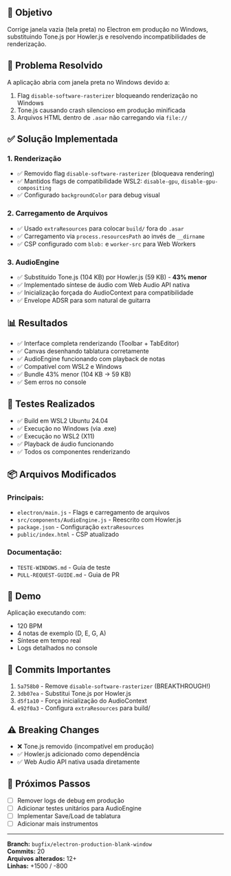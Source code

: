 ## 🎯 Objetivo

Corrige janela vazia (tela preta) no Electron em produção no Windows, substituindo Tone.js por Howler.js e resolvendo incompatibilidades de renderização.

## 🐛 Problema Resolvido

A aplicação abria com janela preta no Windows devido a:
1. Flag `disable-software-rasterizer` bloqueando renderização no Windows
2. Tone.js causando crash silencioso em produção minificada
3. Arquivos HTML dentro de `.asar` não carregando via `file://`

## ✅ Solução Implementada

### 1. **Renderização**
- ✅ Removido flag `disable-software-rasterizer` (bloqueava rendering)
- ✅ Mantidos flags de compatibilidade WSL2: `disable-gpu`, `disable-gpu-compositing`
- ✅ Configurado `backgroundColor` para debug visual

### 2. **Carregamento de Arquivos**
- ✅ Usado `extraResources` para colocar `build/` fora do `.asar`
- ✅ Carregamento via `process.resourcesPath` ao invés de `__dirname`
- ✅ CSP configurado com `blob:` e `worker-src` para Web Workers

### 3. **AudioEngine**
- ✅ Substituído Tone.js (104 KB) por Howler.js (59 KB) - **43% menor**
- ✅ Implementado síntese de áudio com Web Audio API nativa
- ✅ Inicialização forçada do AudioContext para compatibilidade
- ✅ Envelope ADSR para som natural de guitarra

## 📊 Resultados

- ✅ Interface completa renderizando (Toolbar + TabEditor)
- ✅ Canvas desenhando tablatura corretamente
- ✅ AudioEngine funcionando com playback de notas
- ✅ Compatível com WSL2 e Windows
- ✅ Bundle 43% menor (104 KB → 59 KB)
- ✅ Sem erros no console

## 🧪 Testes Realizados

- ✅ Build em WSL2 Ubuntu 24.04
- ✅ Execução no Windows (via .exe)
- ✅ Execução no WSL2 (X11)
- ✅ Playback de áudio funcionando
- ✅ Todos os componentes renderizando

## 📦 Arquivos Modificados

### Principais:
- `electron/main.js` - Flags e carregamento de arquivos
- `src/components/AudioEngine.js` - Reescrito com Howler.js
- `package.json` - Configuração `extraResources`
- `public/index.html` - CSP atualizado

### Documentação:
- `TESTE-WINDOWS.md` - Guia de teste
- `PULL-REQUEST-GUIDE.md` - Guia de PR

## 🎵 Demo

Aplicação executando com:
- 120 BPM
- 4 notas de exemplo (D, E, G, A)
- Síntese em tempo real
- Logs detalhados no console

## 📝 Commits Importantes

1. `5a758b0` - Remove `disable-software-rasterizer` (BREAKTHROUGH!)
2. `3db07ea` - Substitui Tone.js por Howler.js
3. `d5f1a10` - Força inicialização do AudioContext
4. `e92f0a3` - Configura `extraResources` para build/

## ⚠️ Breaking Changes

- ❌ Tone.js removido (incompatível em produção)
- ✅ Howler.js adicionado como dependência
- ✅ Web Audio API nativa usada diretamente

## 🚀 Próximos Passos

- [ ] Remover logs de debug em produção
- [ ] Adicionar testes unitários para AudioEngine
- [ ] Implementar Save/Load de tablatura
- [ ] Adicionar mais instrumentos

---

**Branch:** `bugfix/electron-production-blank-window`  
**Commits:** 20  
**Arquivos alterados:** 12+  
**Linhas:** +1500 / -800
